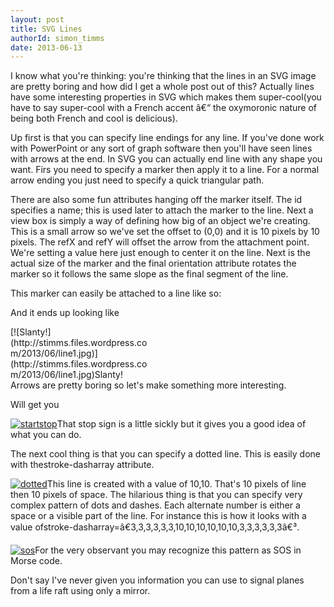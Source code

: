 ```yaml
---
layout: post
title: SVG Lines
authorId: simon_timms
date: 2013-06-13
---
```


I know what you're thinking: you're thinking that the lines in an SVG image are pretty boring and how did I get a whole post out of this? Actually lines have some interesting properties in SVG which makes them super-cool(you have to say super-cool with a French accent â€“ the oxymoronic nature of being both French and cool is delicious).

Up first is that you can specify line endings for any line. If you've done work with PowerPoint or any sort of graph software then you'll have seen lines with arrows at the end. In SVG you can actually end line with any shape you want. Firs you need to specify a marker then apply it to a line. For a normal arrow ending you just need to specify a quick triangular path.

<script src='https://gist.github.com/stimms/5779358.js'></script>

There are also some fun attributes hanging off the marker itself. The id specifies a name; this is used later to attach the marker to the line. Next a view box is simply a way of defining how big of an object we're creating. This is a small arrow so we've set the offset to (0,0) and it is 10 pixels by 10 pixels. The refX and refY will offset the arrow from the attachment point. We're setting a value here just enough to center it on the line. Next is the actual size of the marker and the final orientation attribute rotates the marker so it follows the same slope as the final segment of the line.

This marker can easily be attached to a line like so:

<script src='https://gist.github.com/stimms/5779396.js'></script>

And it ends up looking like

<div class="wp-caption aligncenter" id="attachment_2844" style="width: 223px">[![Slanty!](http://stimms.files.wordpress.com/2013/06/line1.jpg)](http://stimms.files.wordpress.com/2013/06/line1.jpg)Slanty!

</div>Arrows are pretty boring so let's make something more interesting.

<script src='https://gist.github.com/stimms/5779476.js'></script>

Will get you

[![startstop](http://stimms.files.wordpress.com/2013/06/startstop.jpg)](http://stimms.files.wordpress.com/2013/06/startstop.jpg)That stop sign is a little sickly but it gives you a good idea of what you can do.

The next cool thing is that you can specify a dotted line. This is easily done with thestroke-dasharray attribute.

[![dotted](http://stimms.files.wordpress.com/2013/06/dotted.jpg)](http://stimms.files.wordpress.com/2013/06/dotted.jpg)This line is created with a value of 10,10. That's 10 pixels of line then 10 pixels of space. The hilarious thing is that you can specify very complex pattern of dots and dashes. Each alternate number is either a space or a visible part of the line. For instance this is how it looks with a value ofstroke-dasharray=â€3,3,3,3,3,3,10,10,10,10,10,10,3,3,3,3,3,3â€³.

[![sos](http://stimms.files.wordpress.com/2013/06/sos.jpg)](http://stimms.files.wordpress.com/2013/06/sos.jpg)For the very observant you may recognize this pattern as SOS in Morse code.

Don't say I've never given you information you can use to signal planes from a life raft using only a mirror.




